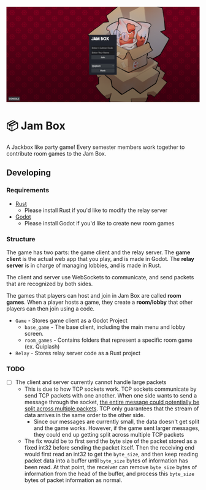 ![Game Banner](./Assets/banner.png)

# 📦 Jam Box

A Jackbox like party game! Every semester members work together to contribute room games to the Jam Box.

## Developing

### Requirements

- [Rust](https://www.rust-lang.org/)
    - Please install Rust if you'd like to modify the relay server
- [Godot](https://godotengine.org/)
    - Please install Godot if you'd like to create new room games

### Structure

The game has two parts: the game client and the relay server. The **game client** is the actual web app that you play, and is made in Godot. The **relay server** is in charge of managing lobbies, and is made in Rust.

The client and server use WebSockets to communicate, and send packets that are recognized by both sides.

The games that players can host and join in Jam Box are called **room games**. When a player hosts a game, they create a **room/lobby** that other players can then join using a code.

- `Game` - Stores game client as a Godot Project
    -  `base_game` - The base client, including the main menu and lobby screen.
    -  `room_games` - Contains folders that represent a specific room game (ex. Quiplash) 
- `Relay` - Stores relay server code as a Rust project

### TODO

- [ ] The client and server currently cannot handle large packets
    - This is due to how TCP sockets work. TCP sockets communicate by send TCP packets with one another. When one side wants to send a message through the socket, [the entire message could potentially be split across multiple packets](https://stackoverflow.com/questions/64839516/python-tcp-server-receives-single-tcp-packet-split-into-multiple-packets). TCP only guarantees that the stream of data arrives in the same order to the other side. 
        - Since our messages are currently small, the data doesn't get split and the game works. However, if the game sent larger messages, they could end up getting split across multiple TCP packets 
    - The fix would be to first send the byte size of the packet stored as a fixed int32 before sending the packet itself. Then the receiving end would first read an int32 to get the `byte_size`, and then keep reading packet data into a buffer until `byte_size` bytes of information has been read. At that point, the receiver can remove `byte_size` bytes of information from the head of the buffer, and process this `byte_size` bytes of packet information as normal.